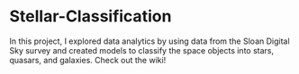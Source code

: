 # Stellar-Classification
In this project, I explored data analytics by using data from the Sloan Digital Sky survey and created models to classify the space objects into stars, quasars, and galaxies. Check out the wiki!
